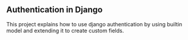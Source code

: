 ## Authentication in Django


This project explains how to use django authentication by using builtin model and extending it to create
custom fields.
